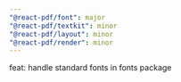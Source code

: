 ```yaml
---
"@react-pdf/font": major
"@react-pdf/textkit": minor
"@react-pdf/layout": minor
"@react-pdf/render": minor
---
```


feat: handle standard fonts in fonts package
